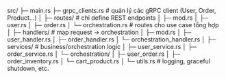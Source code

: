 src/
├─ main.rs
├─ grpc_clients.rs # quản lý các gRPC client (User, Order, Product...)
│
├─ routes/ # chỉ define REST endpoints
│ ├─ mod.rs
│ ├─ user.rs
│ ├─ order.rs
│ └─ orchestration.rs # routes cho use case tổng hợp
│
├─ handlers/ # map request -> orchestration
│ ├─ mod.rs
│ ├─ user_handler.rs
│ ├─ order_handler.rs
│ └─ orchestration_handler.rs
│
├─ services/ # business/orchestration logic
│ ├─ user_service.rs
│ ├─ order_service.rs
│ └─ orchestration/
│ ├─ user_order.rs
│ ├─ order_inventory.rs
│ └─ cart_product.rs
│
└─ utils.rs # logging, graceful shutdown, etc.

